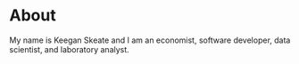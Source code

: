 # About

My name is Keegan Skeate and I am an economist, software developer, data scientist, and laboratory analyst.
